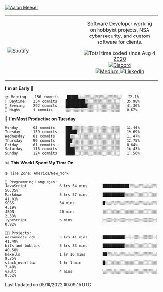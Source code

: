 [![Aaron Meese!](https://user-images.githubusercontent.com/17814535/88975338-a2aabf00-d27f-11ea-963f-8a19608716b4.png)](https://github.com/ajmeese7/readme-ascii "README ASCII")

<!-- Modified from project here: https://github.com/novatorem/novatorem -->
<table width="100%">
  <tr>
  <td width="50%">

&nbsp; <br> [![Spotify](https://ajmeese7.vercel.app/api/spotify)](https://open.spotify.com/user/ajmeese)

  </td>
  <td width="50%">
    <p align="center">
    Software Developer working on hobbyist projects, NSA cybersecurity, and custom software for clients.
    </p>
    <p align="center">
      <a href="https://wakatime.com/@f726891d-3b02-46cd-9b60-e8c59f9e2b14">
        <img src="https://wakatime.com/badge/user/f726891d-3b02-46cd-9b60-e8c59f9e2b14.svg" alt="Total time coded since Aug 4 2020" title="WakaTime" />
      </a>
      <a href="http://link.aaronmeese.com/discord">
        <img src="https://img.shields.io/badge/discord-ajmeese7%234835-369?style=flat-square&logo=discord&logoColor=white&color=purple" alt="Discord" title="Discord">
      </a>
      <br />
      <a href="https://link.aaronmeese.com/medium">
        <img src="https://img.shields.io/badge/medium-ajmeese7-1DB954?style=flat-square&logo=medium&logoColor=white" alt="Medium" title="Medium">
      </a>
      <a href="https://link.aaronmeese.com/linkedin">
        <img src="https://img.shields.io/badge/linkedIn-aaronmeese-1DB954?style=flat-square&logo=linkedin&logoColor=white&color=blue" alt="LinkedIn" title="LinkedIn">
      </a>
    </p>
  </td>

</table>

[//]: <> (The `&nbsp;` is to have Aphelion take up more space)

<!--START_SECTION:waka-->
**I'm an Early 🐤** 

```text
🌞 Morning    156 commits    █████░░░░░░░░░░░░░░░░░░░░   22.1% 
🌆 Daytime    254 commits    █████████░░░░░░░░░░░░░░░░   35.98% 
🌃 Evening    292 commits    ██████████░░░░░░░░░░░░░░░   41.36% 
🌙 Night      4 commits      ░░░░░░░░░░░░░░░░░░░░░░░░░   0.57%

```
📅 **I'm Most Productive on Tuesday** 

```text
Monday       95 commits     ███░░░░░░░░░░░░░░░░░░░░░░   13.46% 
Tuesday      139 commits    █████░░░░░░░░░░░░░░░░░░░░   19.69% 
Wednesday    81 commits     ██░░░░░░░░░░░░░░░░░░░░░░░   11.47% 
Thursday     90 commits     ███░░░░░░░░░░░░░░░░░░░░░░   12.75% 
Friday       61 commits     ██░░░░░░░░░░░░░░░░░░░░░░░   8.64% 
Saturday     116 commits    ████░░░░░░░░░░░░░░░░░░░░░   16.43% 
Sunday       124 commits    ████░░░░░░░░░░░░░░░░░░░░░   17.56%

```


📊 **This Week I Spent My Time On** 

```text
⌚︎ Time Zone: America/New_York

💬 Programming Languages: 
JavaScript               6 hrs 54 mins       ████████████░░░░░░░░░░░░░   50.35% 
Markdown                 5 hrs 37 mins       ██████████░░░░░░░░░░░░░░░   41.01% 
SCSS                     34 mins             █░░░░░░░░░░░░░░░░░░░░░░░░   4.19% 
JSON                     20 mins             ░░░░░░░░░░░░░░░░░░░░░░░░░   2.53% 
TypeScript               6 mins              ░░░░░░░░░░░░░░░░░░░░░░░░░   0.82%

🐱‍💻 Projects: 
aaronmeese.com           5 hrs 41 mins       ██████████░░░░░░░░░░░░░░░   41.48% 
bits-and-bobbles         5 hrs 33 mins       ██████████░░░░░░░░░░░░░░░   40.58% 
hexells                  1 hr 16 mins        ██░░░░░░░░░░░░░░░░░░░░░░░   9.25% 
stack_overflow           1 hr 1 min          █░░░░░░░░░░░░░░░░░░░░░░░░   7.48% 
vault                    4 mins              ░░░░░░░░░░░░░░░░░░░░░░░░░   0.52%

```


 Last Updated on 05/10/2022 00:09:15 UTC
<!--END_SECTION:waka-->
